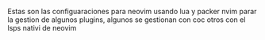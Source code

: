 Estas son las configuaraciones para neovim usando lua y packer nvim parar la gestion de algunos plugins,
algunos se gestionan con coc otros con el lsps nativi de neovim
